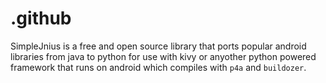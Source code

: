 # .github
SimpleJnius is a free and open source library that ports popular android libraries from java to python for use with kivy or anyother python powered framework that runs on android which compiles with `p4a` and `buildozer`. 
